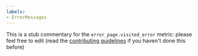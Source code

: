 ```yaml
---
labels:
- ErrorMessages
---
```

This is a stub commentary for the `error_page.visited_error` metric: please feel free to edit (read the
[contributing guidelines](https://github.com/mozilla/glean-annotations/blob/main/CONTRIBUTING.md)
if you haven't done this before)
